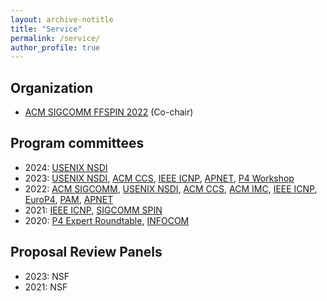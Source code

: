 ```yaml
---
layout: archive-notitle
title: "Service"
permalink: /service/
author_profile: true
---
```

Organization
---
* [ACM SIGCOMM FFSPIN 2022](https://conferences.sigcomm.org/sigcomm/2022/workshop-ffspin.html) (Co-chair)

Program committees
---
* 2024: [USENIX NSDI](https://www.usenix.org/conference/nsdi24/call-for-papers)
* 2023: [USENIX NSDI](https://www.usenix.org/conference/nsdi23/call-for-papers), [ACM CCS](https://www.sigsac.org/ccs/CCS2023/), [IEEE ICNP](https://icnp23.cs.ucr.edu/), [APNET](https://conferences.sigcomm.org/events/apnet2023/), [P4 Workshop](https://opennetworking.org/events/2023-p4-workshop/)
* 2022: [ACM SIGCOMM](https://conferences.sigcomm.org/sigcomm/2022/tpc.html), [USENIX NSDI](https://www.usenix.org/conference/nsdi22/call-for-papers), [ACM CCS](https://www.sigsac.org/ccs/CCS2022/program-committee.html), [ACM IMC](https://conferences.sigcomm.org/imc/2022), [IEEE ICNP](https://icnp22.cs.ucr.edu/), [EuroP4](https://opennetworking.org/events/euro-p4-2022/), [PAM](https://pam2022.nl/), [APNET](https://conferences.sigcomm.org/events/apnet2022/index.html)
* 2021: [IEEE ICNP](https://icnp21.cs.ucr.edu/tpc.html), [SIGCOMM SPIN](https://conferences.sigcomm.org/sigcomm/2021/workshop-spin.html)
* 2020: [P4 Expert Roundtable](https://opennetworking.org/uncategorised/p4-expert-roundtable-series/), [INFOCOM](https://infocom2020.ieee-infocom.org/)

Proposal Review Panels
---
* 2023: NSF    
* 2021: NSF